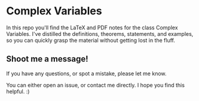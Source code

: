 # Complex Variables

In this repo you'll find the LaTeX and PDF notes for the class Complex Variables. I've distilled the definitions, theorems, statements, and examples, so you can quickly grasp the material without getting lost in the fluff.

## Shoot me a message!

If you have any questions, or spot a mistake, please let me know.

You can either open an issue, or contact me directly. I hope you find this helpful. :)
